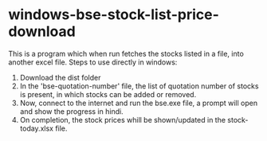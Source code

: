 # windows-bse-stock-list-price-download
This is a program which when run fetches the stocks listed in a file, into another excel file.
Steps to use directly in windows:
1. Download the dist folder
2. In the 'bse-quotation-number' file, the list of quotation number of stocks is present, in which stocks can be added or removed.
3. Now, connect to the internet and run the bse.exe file, a prompt will open and show the progress in hindi.
4. On completion, the stock prices whill be shown/updated in the stock-today.xlsx file.



